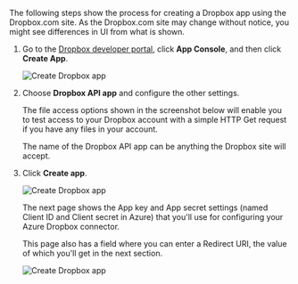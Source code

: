 The following steps show the process for creating a Dropbox app using the Dropbox.com site. As the Dropbox.com site may change without notice, you might see differences in UI from what is shown.

1. Go to the [Dropbox developer portal](https://www.dropbox.com/developers/apps), click **App Console**, and then click **Create App**.

    ![Create Dropbox app](./media/app-service-api-create-dropbox-app/dbappcreate.png) 

2. Choose **Dropbox API app** and configure the other settings. 
 
    The file access options shown in the screenshot below will enable you to test access to your Dropbox account with a simple HTTP Get request if you have any files in your account. 

    The name of the Dropbox API app can be anything the Dropbox site will accept.

3. Click **Create app**.

    ![Create Dropbox app](./media/app-service-api-create-dropbox-app/dbapiapp.png)

    The next page shows the App key and App secret settings (named Client ID and Client secret in Azure) that you'll use for configuring your Azure Dropbox connector. 

    This page also has a field where you can enter a Redirect URI, the value of which you'll get in the next section.

    ![Create Dropbox app](./media/app-service-api-create-dropbox-app/dbappsettings.png)


